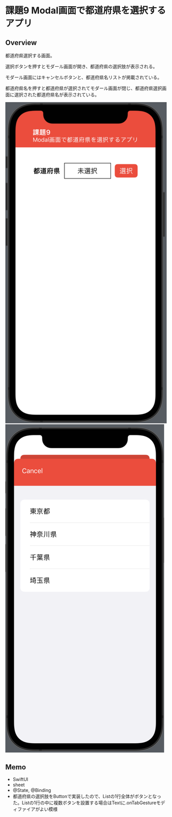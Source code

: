 # 課題9 Modal画面で都道府県を選択するアプリ
## Overview
<p>都道府県選択する画面。</p>
<p>選択ボタンを押すとモダール画面が開き、都道府県の選択肢が表示される。</p>
<p>モダール画面にはキャンセルボタンと、都道府県名リストが掲載されている。</p>
<p>都道府県名を押すと都道府県が選択されてモダール画面が閉じ、都道府県選択画面に選択された都道府県名が表示されている。</p>

 <img src="kadai9-1.png" /><img src="kadai9-2.png" />
 
## Memo
<ul>
  <li>SwiftUI</li>
  <li>sheet</li>
  <li>@State, @Binding</li>
  <li>都道府県の選択肢をButtonで実装したので、Listの1行全体がボタンとなった。Listの1行の中に複数ボタンを設置する場合はTextに.onTabGestureモディファイアがよい模様</li>
</ul>
